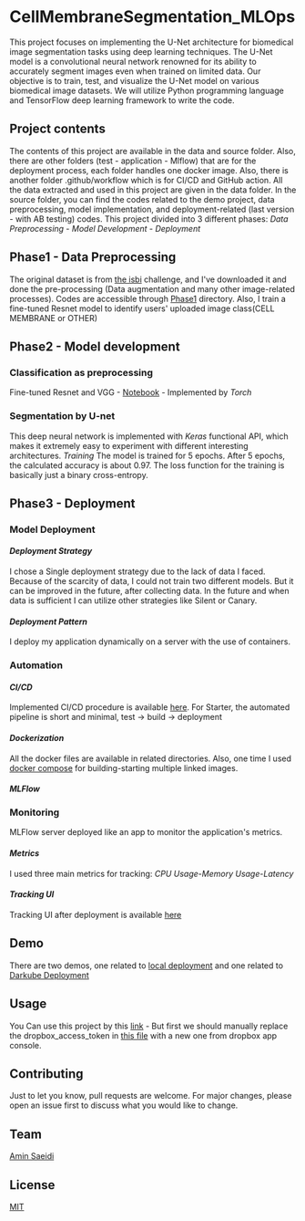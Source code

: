 # CellMembraneSegmentation_MLOps

This project focuses on implementing the U-Net architecture for biomedical image segmentation tasks using deep learning techniques. The U-Net model
is a convolutional neural network renowned for its ability to accurately segment images even when trained on limited data. Our
objective is to train, test, and visualize the U-Net model on various biomedical image datasets. We will utilize Python programming
language and TensorFlow deep learning framework to write the code.

## Project contents
The contents of this project are available in the data and source folder. Also, there are other folders (test - application - Mlflow) that are for the deployment process, each folder handles one docker image. Also, there is another folder .github/workflow which is for CI/CD and GitHub action. All the data extracted and used in this project are given in the data folder. In the source folder, you can find the codes related to the demo project, data preprocessing, model implementation, and deployment-related (last version - with AB testing) codes. This project divided into 3 different phases: *Data Preprocessing* - *Model Development* - *Deployment*

## Phase1 - Data Preprocessing
The original dataset is from [the isbi](http://brainiac2.mit.edu/isbi_challenge/) challenge, and I've downloaded it and done the pre-processing (Data augmentation and many other image-related processes).
Codes are accessible through [Phase1](https://github.com/Amin-Saeidi/MLSD_BIOSEG/blob/master/Source/Phase1/MLSys_Project_phase1.ipynb) directory. Also, I train a fine-tuned Resnet model to identify users' uploaded image class(CELL MEMBRANE or OTHER)

## Phase2 - Model development

### Classification as preprocessing
Fine-tuned Resnet and VGG - [Notebook](https://github.com/Amin-Saeidi/MLSD_BIOSEG/blob/master/Source/Phase2/Classifier/Cell_image_classifier.ipynb) - Implemented by *Torch*

### Segmentation by U-net
This deep neural network is implemented with *Keras* functional API, which makes it extremely easy to experiment with different interesting architectures.
*Training*
The model is trained for 5 epochs.
After 5 epochs, the calculated accuracy is about 0.97.
The loss function for the training is basically just a binary cross-entropy.

## Phase3 - Deployment

### Model Deployment

#### *Deployment Strategy*
I chose a Single deployment strategy due to the lack of data I faced. Because of the scarcity of data, I could not train two different models. But it can be improved in the future, after collecting data. In the future and when data is sufficient I can utilize other strategies like Silent or Canary.
#### *Deployment Pattern*
I deploy my application dynamically on a server with the use of containers. 

### Automation
#### *CI/CD*
Implemented CI/CD procedure is available [here](https://github.com/Amin-Saeidi/MLSD_BIOSEG/blob/master/.github/workflows/CI_CD.yml). For Starter, the automated pipeline is short and minimal, test -> build -> deployment
#### *Dockerization*
All the docker files are available in related directories. Also, one time I used [docker compose](https://github.com/Amin-Saeidi/MLSD_BIOSEG/tree/master/Source/Phase3-DockerCompose) for building-starting multiple linked images.

#### *MLFlow*
### Monitoring
MLFlow server deployed like an app to monitor the application's metrics. 
#### *Metrics*
I used three main metrics for tracking: *CPU Usage*-*Memory Usage*-*Latency*
#### *Tracking UI*
Tracking UI after deployment is available [here](https://mlflow-server.darkube.app/)
## Demo
There are two demos, one related to [local deployment](https://drive.google.com/file/d/11Pys3JW5WwitAc69QxSkiD6hlY4v1c8d/view?usp=sharing) and one related to [Darkube Deployment](https://drive.google.com/file/d/1_9JM-J7y_hdN9z06lCG4VXejnbDlp-5S/view?usp=sharing)  

## Usage
You Can use this project by this [link](https://application.darkube.app) - But first we should manually replace the dropbox_access_token in [this file](https://github.com/Amin-Saeidi/MLSD_BIOSEG/blob/master/application/DB_DropBox_Works/DB_DB_Works.py) with a new one from dropbox app console.

## Contributing
Just to let you know, pull requests are welcome. For major changes, please open an issue first
to discuss what you would like to change.

## Team
[Amin Saeidi](https://github.com/Amin-Saeidi)
## License
[MIT](https://choosealicense.com/licenses/mit/)
